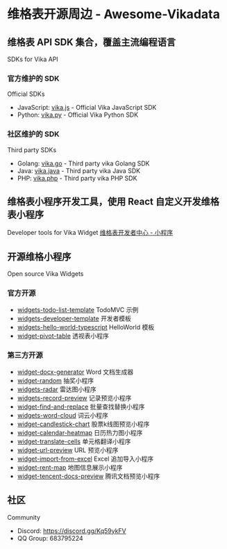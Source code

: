 # 维格表开源周边 - Awesome-Vikadata

## 维格表 API SDK 集合，覆盖主流编程语言
SDKs for Vika API

### 官方维护的 SDK
Official SDKs
- JavaScript: [vika.js](https://github.com/vikadata/vika.js) - Official Vika JavaScript SDK
- Python: [vika.py](https://github.com/vikadata/vika.py) - Official Vika Python SDK

### 社区维护的 SDK
Third party SDKs
- Golang: [vika.go](https://github.com/vikadata/vika.go) - Third party vika Golang SDK
- Java: [vika.java](https://github.com/vikadata/vika.java) - Third party vika Java SDK
- PHP: [vika.php](https://github.com/vikadata/vika.php) - Third party vika PHP SDK

## 维格表小程序开发工具，使用 React 自定义开发维格表小程序
Developer tools for Vika Widget
[维格表开发者中心 - 小程序](https://vika.cn/developers/widget/start)

## 开源维格小程序
Open source Vika Widgets

### 官方开源
- [widgets-todo-list-template](https://github.com/vikadata/widgets-todo-list-template) TodoMVC 示例
- [widgets-developer-template](https://github.com/vikadata/widgets-developer-template) 开发者模板
- [widgets-hello-world-typescript](https://github.com/vikadata/widgets-hello-world-typescript) HelloWorld 模板
- [widget-pivot-table](https://github.com/vikadata/vikadata-widget-pivot-table) 透视表小程序

### 第三方开源
- [widget-docx-generator](https://github.com/kwp-lab/vikadata-widget-docx-generator) Word 文档生成器
- [widget-random](https://github.com/Liamzai/vika-random-widget) 抽奖小程序
- [widgets-radar](https://github.com/kwp-lab/vikadata-widget-radar) 雷达图小程序
- [widgets-record-preview](https://github.com/yikeke/Record-Preview-Vika-Widget) 记录预览小程序
- [widget-find-and-replace](https://github.com/Niko030303/vikadata-widget-find-and-replace) 批量查找替换小程序
- [widgets-word-cloud](https://github.com/vikadata/widgets-word-cloud) 词云小程序
- [widget-candlestick-chart](https://github.com/Niko030303/vikadata-widget-candlestick-chart) 股票k线图预览小程序
- [widget-calendar-heatmap](https://github.com/Niko030303/vikadata-widget-calendar-heatmap) 日历热力图小程序
- [widget-translate-cells](https://github.com/yikeke/Translate-Cells-Vika-Widget) 单元格翻译小程序
- [widget-url-preview](https://github.com/yikeke/URL-Preview-Vika-Widget) URL 预览小程序
- [widget-import-from-excel](https://github.com/xukecheng/widget-import-from-excel) Excel 追加导入小程序
- [widget-rent-map](https://github.com/laboonly/widgets-rent-map) 地图信息展示小程序
- [widget-tencent-docs-preview](https://github.com/Cococococococococococococo/tencent) 腾讯文档预览小程序




## 社区
Community
- Discord: https://discord.gg/Kq59ykFV
- QQ Group: 683795224
